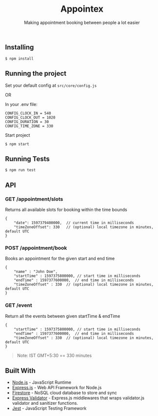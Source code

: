 <h1 align="center">Appointex</h1>

<p align="center">
Making appointment booking between people a lot easier
</p>
</br>

## Installing

    $ npm install

## Running the project

Set your default config at `src/core/config.js`

OR

In your .env file:

    CONFIG_CLOCK_IN = 540
    CONFIG_CLOCK_OUT = 1020
    CONFIG_DURATION = 30
    CONFIG_TIME_ZONE = 330

Start project

    $ npm start

## Running Tests

    $ npm run test


## API

### GET /appointment/slots
Returns all available slots for booking within the time bounds 

    {
        "date": 1597379400000,  // current time in milliseconds
        "timeZoneOffset": 330   // (optional) local timezone in minutes, default UTC
    }

### POST /appointment/book
Books an appointment for the given start and end time

    {
        "name" : "John Doe",
        "startTime" : 1597375800000, // start time in milliseconds
        "endTime" : 1597377600000,  // end time in milliseconds
        "timeZoneOffset" : 330  // (optional) local timezone in minutes, default UTC
    }


### GET /event
Return all the events between given startTime & endTime

    {
        "startTime" : 1597375800000, // start time in milliseconds
        "endTime" : 1597377600000,  // end time in milliseconds
        "timeZoneOffset" : 330  // (optional) local timezone in minutes, default UTC
    }

> Note: IST GMT+5:30 == 330 minutes

## Built With

* [Node.js](https://nodejs.org/en/) - JavaScript Runtime
* [Express.js](https://expressjs.com/) - Web API Framework for Node.js
* [Firestore](https://firebase.google.com/docs/firestore) - NoSQL cloud database to store and sync
* [Express Validator](https://express-validator.github.io/docs/) - Express.js middlewares that wraps validator.js validator and sanitizer functions.
* [Jest](https://jestjs.io/) - JavaScript Testing Framework
